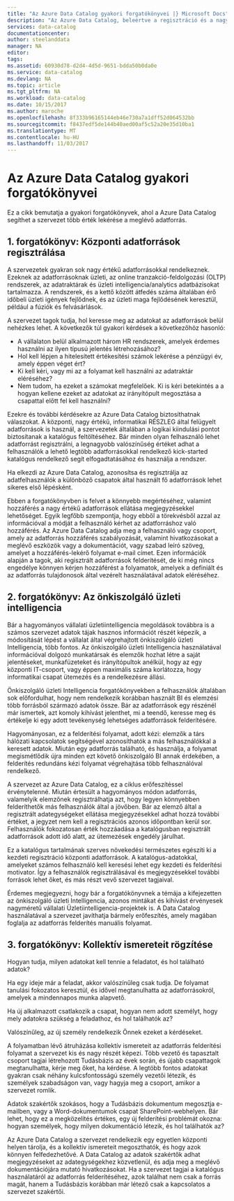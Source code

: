 ```yaml
---
title: "Az Azure Data Catalog gyakori forgatókönyvei |} Microsoft Docs"
description: "Az Azure Data Catalog, beleértve a regisztráció és a nagy értékű adatforrásokat, felderítésének engedélyezése az önkiszolgáló üzleti intelligencia, és adatforrások és a folyamatok meglévő ismerete rögzítése gyakori forgatókönyvek áttekintése."
services: data-catalog
documentationcenter: 
author: steelanddata
manager: NA
editor: 
tags: 
ms.assetid: 60930d78-d2d4-4d5d-9651-bdda50b0da0e
ms.service: data-catalog
ms.devlang: NA
ms.topic: article
ms.tgt_pltfrm: NA
ms.workload: data-catalog
ms.date: 10/15/2017
ms.author: maroche
ms.openlocfilehash: 8f333b96165144eb46e730a7a1dff52d064532bb
ms.sourcegitcommit: f8437edf5de144b40aed00af5c52a20e35d10ba1
ms.translationtype: MT
ms.contentlocale: hu-HU
ms.lasthandoff: 11/03/2017
---
```

# <a name="azure-data-catalog-common-scenarios"></a>Az Azure Data Catalog gyakori forgatókönyvei
Ez a cikk bemutatja a gyakori forgatókönyvek, ahol a Azure Data Catalog segíthet a szervezet több érték lekérése a meglévő adatforrás.

## <a name="scenario-1-registration-of-central-data-sources"></a>1. forgatókönyv: Központi adatforrások regisztrálása
A szervezetek gyakran sok nagy értékű adatforrásokkal rendelkeznek. Ezeknek az adatforrásoknak üzleti, az online tranzakció-feldolgozási (OLTP) rendszerek, az adatraktárak és üzleti intelligencia/analytics adatbázisokat tartalmazza. A rendszerek, és a kettő között átfedés száma általában érő időbeli üzleti igények fejlődnek, és az üzleti maga fejlődésének keresztül, például a fúziók és felvásárlások.

A szervezet tagok tudja, hol keresse meg az adatokat az adatforrások belül nehézkes lehet. A következők túl gyakori kérdések a következőhöz hasonló:

* A vállalaton belül alkalmazott három HR rendszerek, amelyek érdemes használni az ilyen típusú jelentés létrehozásához?
* Hol kell lépjen a hitelesített értékesítési számok lekérése a pénzügyi év, amely éppen véget ért?
* Ki kell kéri, vagy mi az a folyamat kell használni az adatraktár eléréséhez?
* Nem tudom, ha ezeket a számokat megfelelőek. Ki is kéri betekintés a a hogyan kellene ezeket az adatokat az irányítópult megosztása a csapattal előtt fel kell használni?

Ezekre és további kérdésekre az Azure Data Catalog biztosíthatnak válaszokat. A központi, nagy értékű, informatikai RÉSZLEG által felügyelt adatforrások is használ, a szervezetek általában a logikai kiindulási pontot biztosítanak a katalógus feltöltéséhez. Bár minden olyan felhasználó lehet adatforrást regisztrálni, a legnagyobb valószínűség értéket adhat a felhasználók a lehető legtöbb adatforrásokkal rendelkező kick-started katalógus rendelkező segít elfogadtatásához és használja a rendszer. 

Ha elkezdi az Azure Data Catalog, azonosítsa és regisztrálja az adatfelhasználók a különböző csapatok által használt fő adatforrások lehet sikeres első lépésként.

Ebben a forgatókönyvben is felvet a könnyebb megértéséhez, valamint hozzáférés a nagy értékű adatforrások ellátása megjegyzésekkel lehetőséget. Egyik legfőbb szempontja, hogy ebből a törekvésből azzal az információval a módját a felhasználó kérhet az adatforráshoz való hozzáférés. Az Azure Data Catalog adja meg a felhasználó vagy csoport, amely az adatforrás hozzáférés szabályozását, valamint hivatkozásokat a meglévő eszközök vagy a dokumentációt, vagy szabad leíró szöveg, amelyet a hozzáférés-lekérő folyamat e-mail címet. Ezen információk alapján a tagok, aki regisztrált adatforrások felderítését, de ki még nincs engedélye könnyen kérjen hozzáférést a folyamatok, amelyek a definiált és az adatforrás tulajdonosok által vezérelt használatával adatok eléréséhez.

## <a name="scenario-2-self-service-business-intelligence"></a>2. forgatókönyv: Az önkiszolgáló üzleti intelligencia
Bár a hagyományos vállalati üzletiintelligencia megoldások továbbra is a számos szervezet adatok tájak hasznos információt részét képezik, a módosítását lépést a vállalat által végrehajtott önkiszolgáló üzleti Intelligencia, több fontos. Az önkiszolgáló üzleti Intelligencia használatával információval dolgozó munkatársak és elemzők hozhat létre a saját jelentéseket, munkafüzeteket és irányítópultok anélkül, hogy az egy központi IT-csoport, vagy éppen maximális száma korlátozza, hogy informatikai csapat ütemezés és a rendelkezésre állási.

Önkiszolgáló üzleti Intelligencia forgatókönyvekben a felhasználók általában sok előfordulhat, hogy nem rendelkezik korábban használt BI és elemzési több forrásból származó adatok össze. Bár az adatforrások egy részénél már ismertek, azt komoly kihívást jelenthet, mi a teendő, keresse meg és értékelje ki egy adott tevékenység lehetséges adatforrások felderítésére.

Hagyományosan, ez a felderítési folyamat, adott kézi: elemzők a társ hálózati kapcsolatok segítségével azonosíthatók a más felhasználókkal a keresett adatok. Miután egy adatforrás található, és használja, a folyamat megismétlődik újra minden ezt követő önkiszolgáló BI annak érdekében, a felderítés redundáns kézi folyamat végrehajtása több felhasználóval rendelkező.

A szervezet az Azure Data Catalog, ez a ciklus erőfeszítéssel érvénytelenné. Miután értesült a hagyományos módon adatforrás, valamelyik elemzőnek regisztrálhatja azt, hogy legyen könnyebben felderíthetők más felhasználók által a jövőben. Bár az elemző által a regisztrált adategységeket ellátása megjegyzésekkel adhat hozzá további értéket, a jegyzet nem kell a regisztrációs azonos időpontban kerül sor. Felhasználók fokozatosan érték hozzáadása a katalógusban regisztrált adatforrások adott idő alatt, az ütemezések engedély járulhat.

Ez a katalógus tartalmának szerves növekedési természetes egészíti ki a kezdeti regisztráció központi adatforrások. A katalógus-adatokkal, amelyeket számos felhasználó kell keresési lehet egy kezdeti és felderítési motivator. Így a felhasználók regisztrálásával és megjegyzésekkel további források lehet őket, és más részt vevő szervezet tagjaival.

Érdemes megjegyezni, hogy bár a forgatókönyvnek a témája a kifejezetten az önkiszolgáló üzleti Intelligencia, azonos mintákat és kihívást érvényesek nagyméretű vállalati Üzletiintelligencia-projektek is. A Data Catalog használatával a szervezet javíthatja bármely erőfeszítés, amely magában foglalja az adatforrás felderítés manuális folyamat.

## <a name="scenario-3-capturing-tribal-knowledge"></a>3. forgatókönyv: Kollektív ismereteit rögzítése
Hogyan tudja, milyen adatokat kell tennie a feladatot, és hol található adatok?

Ha egy ideje már a feladat, akkor valószínűleg csak tudja. De folyamat tanulási fokozatos keresztül, és idővel megtanulhatta az adatforrásokról, amelyek a mindennapos munka alapvető.

Ha új alkalmazott csatlakozik a csapat, hogyan nem adott személyt, hogy mely adatokra szükség a feladathoz, és hol találhatók az?

Valószínűleg, az új személy rendelkezik Önnek ezeket a kérdéseket.

A folyamatban lévő átruházása kollektív ismereteit az adatforrás felderítési folyamat a szervezet kis és nagy részét képezi. Több vezető és tapasztalt csoport tagjai létrehozott Tudásbázis az évek során, és újabb csapattagok megtanulhatta, kérje meg őket, ha kérdése. A legtöbb fontos adatokat gyakran csak néhány kulcsfontosságú személy vezetői létezik, és személyek szabadságon van, vagy hagyja meg a csoport, amikor a szervezet romlik.

Adatok szakértők szokásos, hogy a Tudásbázis dokumentum megosztja e-mailben, vagy a Word-dokumentumok csapat SharePoint-webhelyen. Bár lehet, hogy ez a megközelítés értékes, egy új felderítési problémát okozna: hogyan személyek, hogy milyen dokumentáció létezik, és hol találhatók az?

Az Azure Data Catalog a szervezet rendelkezik egy egyetlen központi helyen tárolja, és a kollektív ismereteit megoszthatók, és hogy azok könnyen felfedezhetővé. A Data Catalog az adatok szakértők adhat megjegyzéseket az adategységekhez közvetlenül, és adja meg a meglévő dokumentációjára mutató hivatkozásokat. Ha a szervezet tagjai a katalógus használatáról az adatforrás felderítéséhez, azok találhat nem csak a forrás magát, hanem a Tudásbázis korábban már létező csak a kapcsolatos a szervezet szakértői.
